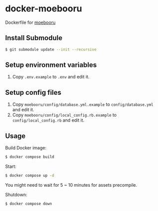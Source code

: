 # docker-moebooru

Dockerfile for [moebooru](https://github.com/moebooru/moebooru)

## Install Submodule
```bash
$ git submodule update --init --recursive
```

## Setup environment variables
1. Copy `.env.example` to `.env` and edit it.

## Setup config files
1. Copy `moebooru/config/database.yml.example` to `config/database.yml` and edit it.
2. Copy `moebooru/config/local_config.rb.example` to `config/local_config.rb` and edit it.

## Usage
Build Docker image:
```bash
$ docker compose build
```

Start:
```bash
$ docker compose up -d
```
You might need to wait for 5 ~ 10 minutes for assets precompile.


Shutdown:
```bash
$ docker compose down
```
